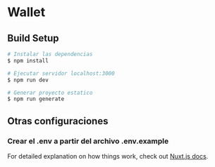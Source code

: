 # Wallet

## Build Setup

```bash
# Instalar las dependencias
$ npm install

# Ejecutar servidor localhost:3000
$ npm run dev

# Generar proyecto estatico
$ npm run generate

```


## Otras configuraciones

### Crear el .env a partir del archivo .env.example

For detailed explanation on how things work, check out [Nuxt.js docs](https://nuxtjs.org).
